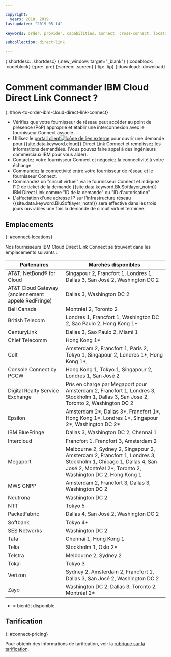 ```yaml
---

copyright:
  years: 2018, 2019
lastupdated: "2019-05-14"

keywords: order, provider, capabilities, Connect, cross-connect, locations, PoP, datacenter, data, center, pricing, virtual circuit, Request ID, Authorization ID

subcollection: direct-link

---
```


{:shortdesc: .shortdesc}
{:new_window: target="_blank"}
{:codeblock: .codeblock}
{:pre: .pre}
{:screen: .screen}
{:tip: .tip}
{:download: .download}

# Comment commander IBM Cloud Direct Link Connect ?
{: #how-to-order-ibm-cloud-direct-link-connect}

 * Vérifiez que votre fournisseur de réseau peut accéder au point de présence (PoP) approprié et établir une interconnexion avec le fournisseur Connect associé.
 * Utilisez le [portail client![Icône de lien externe](../../icons/launch-glyph.svg "Icône de lien externe")](https://control.softlayer.com/) pour ouvrir une demande pour {{site.data.keyword.cloud}} Direct Link Connect et remplissez les informations demandées. (Vous pouvez faire appel à des ingénieurs commerciaux IBM pour vous aider). 
 * Contactez votre fournisseur Connect et négociez la connectivité à votre échange.
 * Commandez la connectivité entre votre fournisseur de réseau et le fournisseur Connect.
 * Commandez un "circuit virtuel" via le fournisseur Connect et indiquez l'ID de ticket de la demande {{site.data.keyword.BluSoftlayer_notm}} IBM Direct Link comme "ID de la demande" ou "ID d'autorisation"
 * L'affectation d'une adresse IP sur l'infrastructure réseau {{site.data.keyword.BluSoftlayer_notm}} sera effective dans les trois jours ouvrables une fois la demande de circuit virtuel terminée.
 

## Emplacements
{: #connect-locations}

Nos fournisseurs IBM Cloud Direct Link Connect se trouvent dans les emplacements suivants :

| Partenaires | Marchés disponibles |
|--------------|--------------|
| AT&T; NetBond® for Cloud | Singapour 2, Francfort 1, Londres 1, Dallas 3, San José 2, Washington DC 2|
| AT&T Cloud Gateway (anciennement appelé RedFringe)| Dallas 3, Washington DC 2 |
| Bell Canada | Montréal 2, Toronto 2 |
| British Telecom |  Londres 1, Francfort 1, Washington DC 2, Sao Paulo 2, Hong Kong 1* |
| CenturyLink | Dallas 3, Sao Paulo 2, Miami 1 |
| Chief Telecomm | Hong Kong 1* |
| Colt | Amsterdam 2, Francfort 1, Paris 2, Tokyo 1, Singapour 2, Londres 1*, Hong Kong 1*,  |
| Console Connect by PCCW | Hong Kong 1, Tokyo 1, Singapour 2, Londres 1, San José 2 |
| Digital Realty Service Exchange |	Pris en charge par Megaport pour Amsterdam 2, Francfort 1, Londres 3, Stockholm 1, Dallas 3, San José 2, Toronto 2, Washington DC 2 |
| Epsilon | Amsterdam 2*, Dallas 3*, Francfort 1*, Hong Kong 1*, Londres 1*, Singapour 2*, Washington DC 2* |
| IBM BlueFringe | Dallas 3, Washington DC 2, Chennai 1 |
| Intercloud | Francfort 1, Francfort 3, Amsterdam 2 |
| Megaport | Melbourne 2, Sydney 2, Singapour 2, Amsterdam 2, Francfort 1, Londres 3, Stockholm 1, Chicago 1, Dallas 4, San José 2, Montréal 2*, Toronto 2, Washington DC 2, Hong Kong 1 |
| MWS GNPP | Amsterdam 2, Francfort 3, Dallas 3, Washington DC 2 |
| Neutrona | Washington DC 2 |
| NTT | Tokyo 5 |
| PacketFabric | Dallas 4, San José 2, Washington DC 2 |
| Softbank | Tokyo 4* |
| SES Networks | Washington DC 2 |
| Tata | Chennai 1, Hong Kong 1 | 
| Telia | Stockholm 1, Oslo 2* |
| Telstra | Melbourne 2, Sydney 2 |
| Tokai | Tokyo 3 | 
| Verizon | Sydney 2, Amsterdam 2, Francfort 1, Dallas 3, San José 2, Washington DC 2 |
| Zayo | Washington DC 2, Dallas 3, Toronto 2, Montréal 2* |

* = bientôt disponible

## Tarification
{: #connect-pricing}

Pour obtenir des informations de tarification, voir la [rubrique sur la tarification](/docs/infrastructure/direct-link?topic=direct-link-pricing-for-ibm-cloud-direct-link#pricing-for-direct-link-connect).
